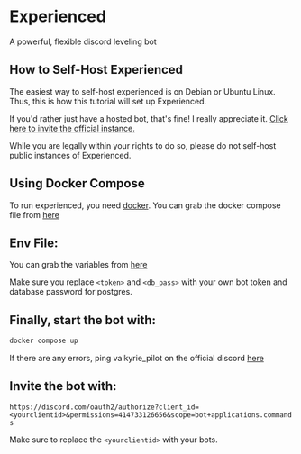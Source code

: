 # Experienced

A powerful, flexible discord leveling bot

## How to Self-Host Experienced

The easiest way to self-host experienced is on Debian or Ubuntu Linux. Thus, this is how this tutorial will set up
Experienced.

If you'd rather just have a hosted bot, that's fine! I really appreciate
it. [Click here to invite the official instance.](https://discord.com/api/oauth2/authorize?client_id=1035970092284002384&permissions=0&scope=bot%20applications.commands)

While you are legally within your rights to do so, please do not self-host public instances of Experienced.

## Using Docker Compose

To run experienced, you need [docker](https://docs.docker.com/engine/install/).
You can grab the docker compose file from [here](/docker-compose.yml)

## Env File:

You can grab the variables from [here](/.env.example)

Make sure you replace `<token>` and `<db_pass>` with your own bot token and database password for postgres.

## Finally, start the bot with:

```bash
docker compose up
```

If there are any errors, ping valkyrie_pilot on the official discord [here](https://valk.sh/discord)

## Invite the bot with:

`https://discord.com/oauth2/authorize?client_id=<yourclientid>&permissions=414733126656&scope=bot+applications.commands`

Make sure to replace the `<yourclientid>` with your bots.
